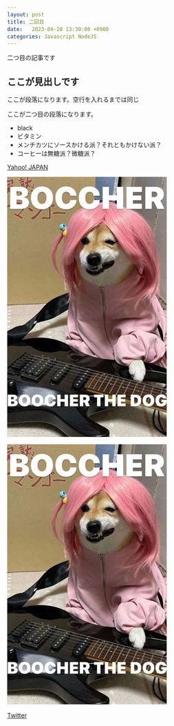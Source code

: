 ```yaml
---
layout: post
title: 二回目
date:   2023-04-28 13:30:00 +0900
categories: Javascript NodeJS
---
```

二つ目の記事です

## ここが見出しです
ここが段落になります。空行を入れるまでは同じ

ここが二つ目の段落になります。

- black
- ビタミン
- メンチカツにソースかける派？それともかけない派？
- コーヒーは無糖派？微糖派？


[Yahoo! JAPAN](https://www.yahoo.co.jp)

![着せられた犬](/assets/images/78258.jpg)

[![着せられた犬](/assets/images/78258.jpg)](https://www.yahoo.co.jp)

[Twitter](https://twitter.com/orochinyu)
